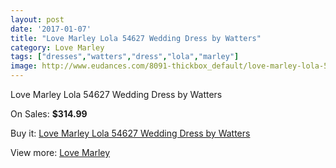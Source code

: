 ```yaml
---
layout: post
date: '2017-01-07'
title: "Love Marley Lola 54627 Wedding Dress by Watters"
category: Love Marley
tags: ["dresses","watters","dress","lola","marley"]
image: http://www.eudances.com/8091-thickbox_default/love-marley-lola-54627-wedding-dress-by-watters.jpg
---
```

Love Marley Lola 54627 Wedding Dress by Watters

On Sales: **$314.99**
<a href="https://www.eudances.com/en/love-marley/2814-love-marley-lola-54627-wedding-dress-by-watters.html"><amp-img layout="responsive" width="600" height="600" src="//www.eudances.com/8091-thickbox_default/love-marley-lola-54627-wedding-dress-by-watters.jpg" alt="Love Marley Lola 54627 Wedding Dress by Watters 0" /></a>
<a href="https://www.eudances.com/en/love-marley/2814-love-marley-lola-54627-wedding-dress-by-watters.html"><amp-img layout="responsive" width="600" height="600" src="//www.eudances.com/8098-thickbox_default/love-marley-lola-54627-wedding-dress-by-watters.jpg" alt="Love Marley Lola 54627 Wedding Dress by Watters 1" /></a>
<a href="https://www.eudances.com/en/love-marley/2814-love-marley-lola-54627-wedding-dress-by-watters.html"><amp-img layout="responsive" width="600" height="600" src="//www.eudances.com/8097-thickbox_default/love-marley-lola-54627-wedding-dress-by-watters.jpg" alt="Love Marley Lola 54627 Wedding Dress by Watters 2" /></a>
<a href="https://www.eudances.com/en/love-marley/2814-love-marley-lola-54627-wedding-dress-by-watters.html"><amp-img layout="responsive" width="600" height="600" src="//www.eudances.com/8096-thickbox_default/love-marley-lola-54627-wedding-dress-by-watters.jpg" alt="Love Marley Lola 54627 Wedding Dress by Watters 3" /></a>
<a href="https://www.eudances.com/en/love-marley/2814-love-marley-lola-54627-wedding-dress-by-watters.html"><amp-img layout="responsive" width="600" height="600" src="//www.eudances.com/8095-thickbox_default/love-marley-lola-54627-wedding-dress-by-watters.jpg" alt="Love Marley Lola 54627 Wedding Dress by Watters 4" /></a>
<a href="https://www.eudances.com/en/love-marley/2814-love-marley-lola-54627-wedding-dress-by-watters.html"><amp-img layout="responsive" width="600" height="600" src="//www.eudances.com/8094-thickbox_default/love-marley-lola-54627-wedding-dress-by-watters.jpg" alt="Love Marley Lola 54627 Wedding Dress by Watters 5" /></a>
<a href="https://www.eudances.com/en/love-marley/2814-love-marley-lola-54627-wedding-dress-by-watters.html"><amp-img layout="responsive" width="600" height="600" src="//www.eudances.com/8093-thickbox_default/love-marley-lola-54627-wedding-dress-by-watters.jpg" alt="Love Marley Lola 54627 Wedding Dress by Watters 6" /></a>
<a href="https://www.eudances.com/en/love-marley/2814-love-marley-lola-54627-wedding-dress-by-watters.html"><amp-img layout="responsive" width="600" height="600" src="//www.eudances.com/8092-thickbox_default/love-marley-lola-54627-wedding-dress-by-watters.jpg" alt="Love Marley Lola 54627 Wedding Dress by Watters 7" /></a>

Buy it: [Love Marley Lola 54627 Wedding Dress by Watters](https://www.eudances.com/en/love-marley/2814-love-marley-lola-54627-wedding-dress-by-watters.html "Love Marley Lola 54627 Wedding Dress by Watters")

View more: [Love Marley](https://www.eudances.com/en/44-love-marley "Love Marley")
